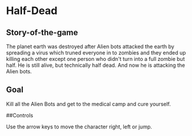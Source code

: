 # Half-Dead

## Story-of-the-game

The planet earth was destroyed after Alien bots attacked the earth by spreading a virus which truned everyone in to zombies and they ended up killing each other except one person who didn't turn into a full zombie but half. He is still alive, but technically half dead. And now he is attacking the Alien bots.

## Goal

Kill all the Alien Bots and get to the medical camp and cure yourself.

##Controls

Use the arrow keys to move the character right, left or jump.
